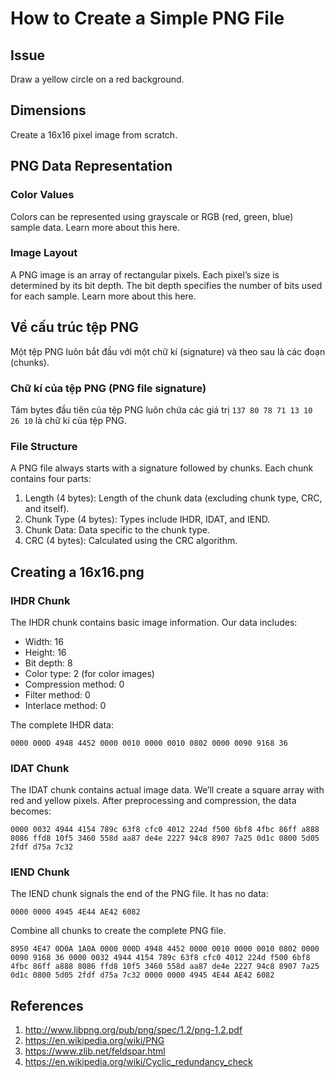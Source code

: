 # How to Create a Simple PNG File

## Issue
Draw a yellow circle on a red background.

## Dimensions
Create a 16x16 pixel image from scratch.

## PNG Data Representation

### Color Values
Colors can be represented using grayscale or RGB (red, green, blue) sample data. Learn more about this here.

### Image Layout
A PNG image is an array of rectangular pixels. Each pixel’s size is determined by its bit depth. The bit depth specifies the number of bits used for each sample. Learn more about this here.

## Về cấu trúc tệp PNG
Một tệp PNG luôn bắt đầu với một chữ kí (signature) và theo sau là các đoạn (chunks).

### Chữ kí của tệp PNG (PNG file signature)
Tám bytes đầu tiên của tệp PNG luôn chứa các giá trị `137 80 78 71 13 10 26 10` là chữ kí của tệp PNG.

### File Structure
A PNG file always starts with a signature followed by chunks. Each chunk contains four parts:
1. Length (4 bytes): Length of the chunk data (excluding chunk type, CRC, and itself).
2. Chunk Type (4 bytes): Types include IHDR, IDAT, and IEND.
3. Chunk Data: Data specific to the chunk type.
4. CRC (4 bytes): Calculated using the CRC algorithm.

## Creating a 16x16.png
### IHDR Chunk
The IHDR chunk contains basic image information. Our data includes:
* Width: 16
* Height: 16
* Bit depth: 8
* Color type: 2 (for color images)
* Compression method: 0
* Filter method: 0
* Interlace method: 0

The complete IHDR data:

```
0000 000D 4948 4452 0000 0010 0000 0010 0802 0000 0090 9168 36
```

### IDAT Chunk
The IDAT chunk contains actual image data. We’ll create a square array with red and yellow pixels. After preprocessing and compression, the data becomes:

```
0000 0032 4944 4154 789c 63f8 cfc0 4012 224d f500 6bf8 4fbc 86ff a888 8086 ffd8 10f5 3460 558d aa87 de4e 2227 94c8 8907 7a25 0d1c 0800 5d05 2fdf d75a 7c32
```

### IEND Chunk
The IEND chunk signals the end of the PNG file. It has no data:

```
0000 0000 4945 4E44 AE42 6082
```

Combine all chunks to create the complete PNG file.

```
8950 4E47 0D0A 1A0A 0000 000D 4948 4452 0000 0010 0000 0010 0802 0000 0090 9168 36 0000 0032 4944 4154 789c 63f8 cfc0 4012 224d f500 6bf8 4fbc 86ff a888 8086 ffd8 10f5 3460 558d aa87 de4e 2227 94c8 8907 7a25 0d1c 0800 5d05 2fdf d75a 7c32 0000 0000 4945 4E44 AE42 6082
```

## References
1. http://www.libpng.org/pub/png/spec/1.2/png-1.2.pdf
2. https://en.wikipedia.org/wiki/PNG
3. https://www.zlib.net/feldspar.html
4. https://en.wikipedia.org/wiki/Cyclic_redundancy_check
